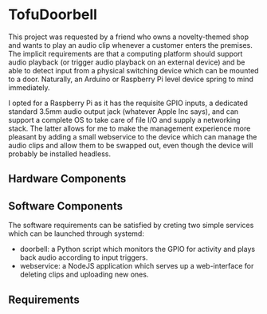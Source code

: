 # TofuDoorbell

This project was requested by a friend who owns a novelty-themed shop and wants to play an audio clip whenever a customer enters the premises. The implicit requirements are that a computing platform should support audio playback (or trigger audio playback on an external device) and be able to detect input from a physical switching device which can be mounted to a door. Naturally, an Arduino or Raspberry Pi level device spring to mind immediately. 

I opted for a Raspberry Pi as it has the requisite GPIO inputs, a dedicated standard 3.5mm audio output jack (whatever Apple Inc says), and can support a complete OS to take care of file I/O and supply a networking stack. The latter allows for me to make the management experience more pleasant by adding a small webservice to the device which can manage the audio clips and allow them to be swapped out, even though the device will probably be installed headless.

## Hardware Components



## Software Components

The software requirements can be satisfied by creting two simple services which can be launched through systemd:

* doorbell: a Python script which monitors the GPIO for activity and plays back audio according to input triggers. 
* webservice: a NodeJS application which serves up a web-interface for deleting clips and uploading new ones. 

## Requirements

